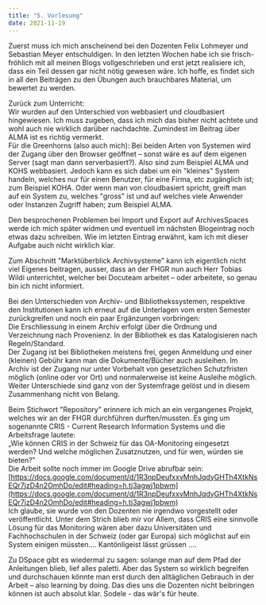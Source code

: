```yaml
---
title: "5. Vorlesung"
date: 2021-11-19
---
```


Zuerst muss ich mich anscheinend bei den Dozenten Felix Lohmeyer und Sebastian Meyer entschuldigen. In den letzten Wochen habe ich sie frisch-fröhlich mit all meinen Blogs vollgeschrieben und erst jetzt realisiere ich, dass ein Teil dessen gar nicht nötig gewesen wäre. Ich hoffe, es findet sich in all den Beiträgen zu den Übungen auch brauchbares Material, um bewertet zu werden.   

Zurück zum Unterricht:   
Wir wurden auf den Unterschied von webbasiert und cloudbasiert hingewiesen. Ich muss zugeben, dass ich mich das bisher nicht achtete und wohl auch nie wirklich darüber nachdachte. Zumindest im Beitrag über ALMA ist es richtig vermerkt.    
Für die Greenhorns (also auch mich):
Bei beiden Arten von Systemen wird der Zugang über den Browser geöffnet – sonst wäre es auf dem eigenen Server (sagt man dann serverbasiert?). Also sind zum Beispiel ALMA und KOHS webbasiert. Jedoch kann es sich dabei um ein "kleines" System handeln, welches nur für einen Benutzer, für eine Firma, etc zugänglich ist; zum Beispiel KOHA.
Oder wenn man von cloudbasiert spricht, greift man auf ein System zu, welches "gross" ist und auf welches viele Anwender oder Instanzen Zugriff haben; zum Beispiel ALMA.
   
Den besprochenen Problemen bei Import und Export auf ArchivesSpaces werde ich mich später widmen und eventuell im nächsten Blogeintrag noch etwas dazu schreiben. Wie im letzten Eintrag erwähnt, kam ich mit dieser Aufgabe auch nicht wirklich klar.

Zum Abschnitt "Marktüberblick Archivsysteme" kann ich eigentlich nicht viel Eigenes beitragen, ausser, dass an der FHGR nun auch Herr Tobias Wildi unterrichtet, welcher bei Docuteam arbeitet – oder arbeitete, so genau bin ich nicht informiert.   

Bei den Unterschieden von Archiv- und Bibliothekssystemen, respektive den Institutionen kann ich erneut auf die Unterlagen vom ersten Semester zurückgreifen und noch ein paar Ergänzungen vorbringen:   
Die Erschliessung in einem Archiv erfolgt über die Ordnung und Verzeichnung nach Provenienz. In der Bibliothek es das Katalogisieren nach Regeln/Standard.   
Der Zugang ist bei Bibliotheken meistens frei, gegen Anmeldung und einer (kleinen) Gebühr kann man die Dokumente/Bücher auch ausleihen. Im Archiv ist der Zugang nur unter Vorbehalt von gesetzlichen Schutzfristen möglich (online oder vor Ort) und normalerweise ist keine Ausleihe möglich.   
Weiter Unterschiede sind ganz von der Systemfrage gelöst und in diesem Zusammenhang nicht von Belang.

Beim Stichwort "Repository" erinnere ich mich an ein vergangenes Projekt, welches wir an der FHGR durchführen durften/mussten. Es ging um sogenannte CRIS - Current Research Information Systems und die Arbeitsfrage lautete:   
„Wie können CRIS in der Schweiz für das OA-Monitoring eingesetzt werden? Und welche möglichen Zusatznutzen, und für wen, würden sie bieten?‟   
Die Arbeit sollte noch immer im Google Drive abrufbar sein:   
[https://docs.google.com/document/d/1R3npDeufxxvMnhJqdyGHTh4XtkNsEQr7jzD4n2OmhDo/edit#heading=h.tj3agwj1pbwm](https://docs.google.com/document/d/1R3npDeufxxvMnhJqdyGHTh4XtkNsEQr7jzD4n2OmhDo/edit#heading=h.tj3agwj1pbwm)   
Ich glaube, sie wurde von den Dozenten nie irgendwo vorgestellt oder veröffentlicht. Unter dem Strich blieb mir vor Allem, dass CRIS eine sinnvolle Lösung für das Monitoring wären aber dazu Universitäten und Fachhochschulen in der Schweiz (oder gar Europa) sich möglichst auf ein System einigen müssten.... Kantönligeist lässt grüssen ....

Zu DSpace gibt es wiedermal zu sagen: solange man auf dem Pfad der Anleitungen blieb, lief alles paletti. Aber das System so wirklich begreifen und durchschauen könnte man erst durch den alltäglichen Gebrauch in der Arbeit – also learning by doing. Das dies uns die Dozenten nicht beibringen können ist auch absolut klar. 
Sodele - das wär's für heute.
